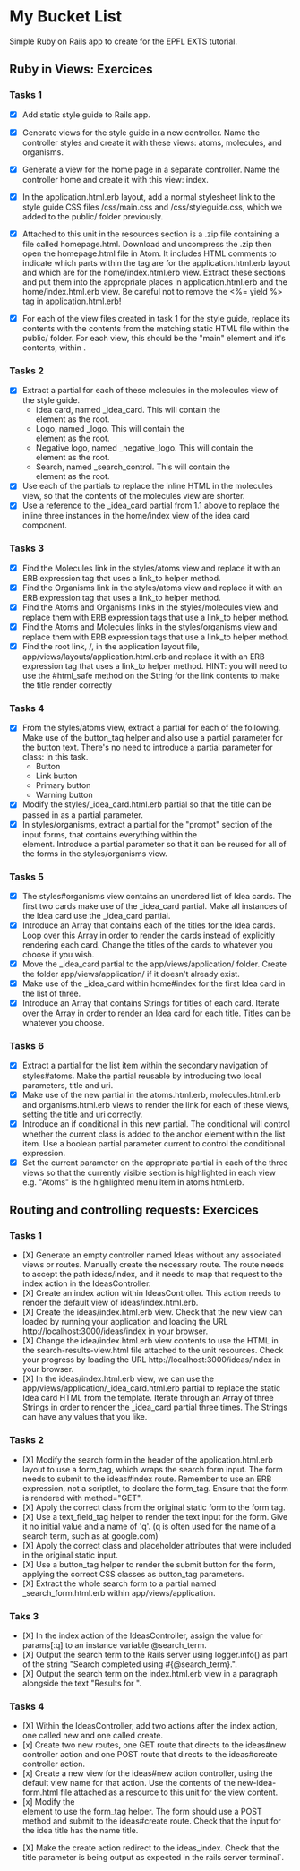 # My Bucket List
Simple Ruby on Rails app to create for the EPFL EXTS tutorial.

## Ruby in Views: Exercices

### Tasks 1
- [X] Add static style guide to Rails app.
- [X] Generate views for the style guide in a new controller. Name the controller styles and create it with these views: atoms, molecules, and organisms.
- [X] Generate a view for the home page in a separate controller. Name the controller home and create it with this view: index.
- [X] In the application.html.erb layout, add a normal stylesheet link to the style guide CSS files /css/main.css and /css/styleguide.css, which we added to the public/ folder previously.
- [X] Attached to this unit in the resources section is a .zip file containing a file called homepage.html. Download and uncompress the .zip then open the homepage.html file in Atom. It includes HTML comments to indicate which parts within the <body> tag are for the application.html.erb layout and which are for the home/index.html.erb view. Extract these sections and put them into the appropriate places in application.html.erb and the home/index.html.erb view. Be careful not to remove the <%= yield %> tag in application.html.erb!

- [X] For each of the view files created in task 1 for the style guide, replace its contents with the contents from the matching static HTML file within the public/ folder. For each view, this should be the "main" element and it's contents, within <body>.

### Tasks 2
- [X] Extract a partial for each of these molecules in the molecules view of the style guide.
  - Idea card, named _idea_card. This will contain the <div class="card"> element as the root.
  - Logo, named _logo. This will contain the <div class="logo"> element as the root.
  - Negative logo, named _negative_logo. This will contain the <div class="sg-dark-bg"> element as the root.
  - Search, named _search_control. This will contain the <div class="input-inline"> element as the root.
- [X] Use each of the partials to replace the inline HTML in the molecules view, so that the contents of the molecules view are shorter.
- [X] Use a reference to the _idea_card partial from 1.1 above to replace the inline three instances in the home/index view of the idea card component.

### Tasks 3
- [X] Find the Molecules link in the styles/atoms view and replace it with an ERB expression tag that uses a link_to helper method.
- [X] Find the Organisms link in the styles/atoms view and replace it with an ERB expression tag that uses a link_to helper method.
- [X] Find the Atoms and Organisms links in the styles/molecules view and replace them with ERB expression tags that use a link_to helper method.
- [X] Find the Atoms and Molecules links in the styles/organisms view and replace them with ERB expression tags that use a link_to helper method.
- [X] Find the root link, /, in the application layout file, app/views/layouts/application.html.erb and replace it with an ERB expression tag that uses a link_to helper method. HINT: you will need to use the #html_safe method on the String for the link contents to make the title render correctly

### Tasks 4
- [X] From the styles/atoms view, extract a partial for each of the following. Make use of the button_tag helper and also use a partial parameter for the button text. There's no need to introduce a partial parameter for class: in this task.
    - Button
    - Link button
    - Primary button
    - Warning button
- [X] Modify the styles/_idea_card.html.erb partial so that the title can be passed in as a partial parameter.
- [X] In styles/organisms, extract a partial for the "prompt" section of the input forms, that contains everything within the <div class="prompt"> element. Introduce a partial parameter so that it can be reused for all of the forms in the styles/organisms view.

### Tasks 5
- [X] The styles#organisms view contains an unordered list of Idea cards. The first two cards make use of the _idea_card partial. Make all instances of the Idea card use the _idea_card partial.
- [X] Introduce an Array that contains each of the titles for the Idea cards. Loop over this Array in order to render the cards instead of explicitly rendering each card. Change the titles of the cards to whatever you choose if you wish.
- [X] Move the _idea_card partial to the app/views/application/ folder. Create the folder app/views/application/ if it doesn't already exist.
- [X] Make use of the _idea_card within home#index for the first Idea card in the list of three.
- [X] Introduce an Array that contains Strings for titles of each card. Iterate over the Array in order to render an Idea card for each title. Titles can be whatever you choose.

### Tasks 6
- [X] Extract a partial for the list item within the secondary navigation of styles#atoms. Make the partial reusable by introducing two local parameters, title and uri.
- [X] Make use of the new partial in the atoms.html.erb, molecules.html.erb and organisms.html.erb views to render the link for each of these views, setting the title and uri correctly.
- [X] Introduce an if conditional in this new partial. The conditional will control whether the current class is added to the anchor element within the list item. Use a boolean partial parameter current to control the conditional expression.
- [X] Set the current parameter on the appropriate partial in each of the three views so that the currently visible section is highlighted in each view e.g. "Atoms" is the highlighted menu item in atoms.html.erb.

## Routing and controlling requests: Exercices

### Tasks 1
- [X] Generate an empty controller named Ideas without any associated views or routes.
Manually create the necessary route. The route needs to accept the path ideas/index, and it needs to map that request to the index action in the IdeasController.
- [X] Create an index action within IdeasController. This action needs to render the default view of ideas/index.html.erb.
- [X] Create the ideas/index.html.erb view. Check that the new view can loaded by running your application and loading the URL http://localhost:3000/ideas/index in your browser.
- [X] Change the idea/index.html.erb view contents to use the HTML in the search-results-view.html file attached to the unit resources. Check your progress by loading the URL http://localhost:3000/ideas/index in your browser.
- [X] In the ideas/index.html.erb view, we can use the app/views/application/_idea_card.html.erb partial to replace the static Idea card HTML from the template. Iterate through an Array of three Strings in order to render the _idea_card partial three times. The Strings can have any values that you like.

### Tasks 2
- [X] Modify the search form in the header of the application.html.erb layout to use a form_tag, which wraps the search form input. The form needs to submit to the ideas#index route. Remember to use an ERB expression, not a scriptlet, to declare the form_tag. Ensure that the form is rendered with method="GET".
- [X] Apply the correct class from the original static form to the form tag.
- [X] Use a text_field_tag helper to render the text input for the form. Give it no initial value and a name of 'q'. (q is often used for the name of a search term, such as at google.com)
- [X] Apply the correct class and placeholder attributes that were included in the original static input.
- [X] Use a button_tag helper to render the submit button for the form, applying the correct CSS classes as button_tag parameters.
- [X] Extract the whole search form to a partial named _search_form.html.erb within app/views/application.

### Taks 3
- [X] In the index action of the IdeasController, assign the value for params[:q] to an instance variable @search_term.
- [X] Output the search term to the Rails server using logger.info() as part of the string "Search completed using #{@search_term}.".
- [X] Output the search term on the index.html.erb view in a paragraph alongside the text "Results for ".

### Tasks 4
- [X] Within the IdeasController, add two actions after the index action, one called new and one called create.
- [x] Create two new routes, one GET route that directs to the ideas#new controller action and one POST route that directs to the ideas#create controller action.
- [x] Create a new view for the ideas#new action controller, using the default view name for that action. Use the contents of the new-idea-form.html file attached as a resource to this unit for the view content.
- [x] Modify the <form> element to use the form_tag helper. The form should use a POST method and submit to the ideas#create route. Check that the input for the idea title has the name title.
- [X] Make the create action redirect to the ideas_index. Check that the title parameter is being output as expected in the rails server terminal`.
